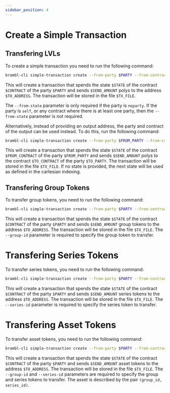 ```yaml
---
sidebar_position: 4
---
```


# Create a Simple Transaction

## Transfering LVLs

To create a simple transaction you need to run the following command:

```bash
brambl-cli simple-transaction create --from-party $PARTY --from-contract $CONTRACT --from-state $STATE -t $TO_ADDRESS -w $PASSWORD --port $PORT -o $TX_FILE -n $NETWORK -a $SEND_AMOUNT -h $HOST -i $MAIN_KEY --walletdb $WALLET --fee $FEE --transfer-token $TOKEN_TYPE
```

This will create a transaction that spends the state `$STATE` of the contract `$CONTRACT` of the party `$PARTY` and sends `$SEND_AMOUNT` polys to the address `$TO_ADDRESS`. The transaction will be stored in the file `$TX_FILE`.

The `--from-state` parameter is only required if the party is `noparty`. If the party is `self`, or any contract where there is at least one party, then the `--from-state` parameter is not required.


Alternatively, instead of providing an output address, the party and contract of the output can be used instead. To do this, run the following command:

```bash
brambl-cli simple-transaction create --from-party $FROM_PARTY --from-contract $FROM_CONTRACT --from-state $STATE --to-party $TO_PARTY --to-contract $TO_CONTRACT -w $PASSWORD --port $PORT -o $TX_FILE -n $NETWORK -a $SEND_AMOUNT -h $HOST -i $MAIN_KEY --walletdb $WALLET
```

This will create a transaction that spends the state `$STATE` of the contract `$FROM_CONTRACT` of the party `$FROM_PARTY` and sends `$SEND_AMOUNT` polys to the contract `$TO_CONTRACT` of the party `$TO_PARTY`. The transaction will be stored in the file `$TX_FILE`. If no state is provided, the next state will be used
as defined in the cartesian indexing.

## Transfering Group Tokens

To transfer group tokens, you need to run the following command:

```bash
brambl-cli simple-transaction create --from-party $PARTY --from-contract $CONTRACT --from-state $STATE -t $TO_ADDRESS -w $PASSWORD --port $PORT -o $TX_FILE -n $NETWORK -a $SEND_AMOUNT -h $HOST -i $MAIN_KEY --walletdb $WALLET --fee $FEE --transfer-token group --group-id $GROUP_ID
```

This will create a transaction that spends the state `$STATE` of the contract `$CONTRACT` of the party `$PARTY` and sends `$SEND_AMOUNT` group tokens to the address `$TO_ADDRESS`. The transaction will be stored in the file `$TX_FILE`. The `--group-id` parameter is required to specify the group token to transfer.	

# Transfering Series Tokens

To transfer series tokens, you need to run the following command:

```bash
brambl-cli simple-transaction create --from-party $PARTY --from-contract $CONTRACT --from-state $STATE -t $TO_ADDRESS -w $PASSWORD --port $PORT -o $TX_FILE -n $NETWORK -a $SEND_AMOUNT -h $HOST -i $MAIN_KEY --walletdb $WALLET --fee $FEE --transfer-token series --series-id $SERIES_ID
```

This will create a transaction that spends the state `$STATE` of the contract `$CONTRACT` of the party `$PARTY` and sends `$SEND_AMOUNT` series tokens to the address `$TO_ADDRESS`. The transaction will be stored in the file `$TX_FILE`. The `--series-id` parameter is required to specify the series token to transfer.

# Transfering Asset Tokens

To transfer asset tokens, you need to run the following command:

```bash
brambl-cli simple-transaction create --from-party $PARTY --from-contract $CONTRACT --from-state $STATE -t $TO_ADDRESS -w $PASSWORD --port $PORT -o $TX_FILE -n $NETWORK -a $SEND_AMOUNT -h $HOST -i $MAIN_KEY --walletdb $WALLET --fee $FEE --transfer-token asset --group-id $GROUP_ID --series-id $SERIES_ID
```

This will create a transaction that spends the state `$STATE` of the contract `$CONTRACT` of the party `$PARTY` and sends `$SEND_AMOUNT` asset tokens to the address `$TO_ADDRESS`. The transaction will be stored in the file `$TX_FILE`. The `--group-id` and `--series-id` parameters are required to specify the group and series tokens to transfer. The asset is described by the pair `(group_id, series_id)`.